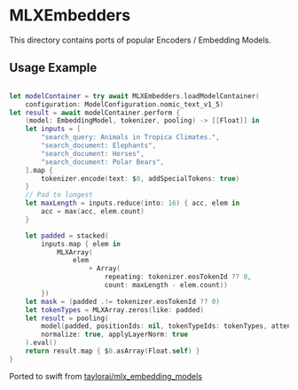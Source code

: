#  MLXEmbedders

This directory contains ports of popular Encoders / Embedding Models. 

## Usage Example

```swift

let modelContainer = try await MLXEmbedders.loadModelContainer(
    configuration: ModelConfiguration.nomic_text_v1_5)
let result = await modelContainer.perform {
    (model: EmbeddingModel, tokenizer, pooling) -> [[Float]] in
    let inputs = [
        "search_query: Animals in Tropica Climates.",
        "search_document: Elephants",
        "search_document: Horses",
        "search_document: Polar Bears",
    ].map {
        tokenizer.encode(text: $0, addSpecialTokens: true)
    }
    // Pad to longest
    let maxLength = inputs.reduce(into: 16) { acc, elem in
        acc = max(acc, elem.count)
    }

    let padded = stacked(
        inputs.map { elem in
            MLXArray(
                elem
                    + Array(
                        repeating: tokenizer.eosTokenId ?? 0,
                        count: maxLength - elem.count))
        })
    let mask = (padded .!= tokenizer.eosTokenId ?? 0)
    let tokenTypes = MLXArray.zeros(like: padded)
    let result = pooling(
        model(padded, positionIds: nil, tokenTypeIds: tokenTypes, attentionMask: mask),
        normalize: true, applyLayerNorm: true
    ).eval()
    return result.map { $0.asArray(Float.self) }
}
```


Ported to swift from [taylorai/mlx_embedding_models](https://github.com/taylorai/mlx_embedding_models/tree/main)
